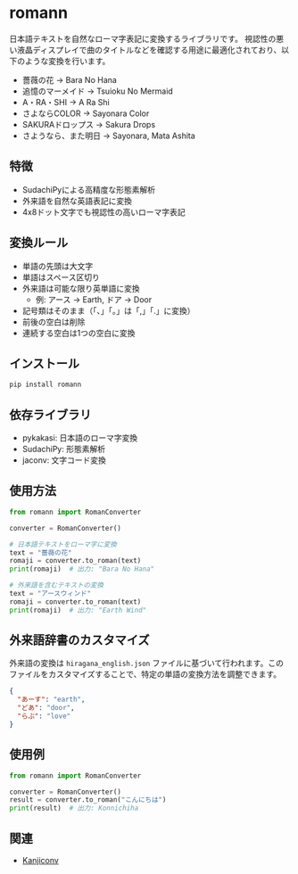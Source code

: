 # romann

日本語テキストを自然なローマ字表記に変換するライブラリです。
視認性の悪い液晶ディスプレイで曲のタイトルなどを確認する用途に最適化されており、以下のような変換を行います。

* 薔薇の花 -> Bara No Hana
* 追憶のマーメイド -> Tsuioku No Mermaid
* A・RA・SHI -> A Ra Shi
* さよならCOLOR -> Sayonara Color
* SAKURAドロップス -> Sakura Drops
* さようなら、また明日 -> Sayonara, Mata Ashita

## 特徴

- SudachiPyによる高精度な形態素解析
- 外来語を自然な英語表記に変換
- 4x8ドット文字でも視認性の高いローマ字表記

## 変換ルール

- 単語の先頭は大文字
- 単語はスペース区切り
- 外来語は可能な限り英単語に変換
  - 例: アース -> Earth, ドア -> Door
- 記号類はそのまま（「、」「。」は「,」「.」に変換）
- 前後の空白は削除
- 連続する空白は1つの空白に変換

## インストール

```bash
pip install romann
```

## 依存ライブラリ

- pykakasi: 日本語のローマ字変換
- SudachiPy: 形態素解析
- jaconv: 文字コード変換

## 使用方法

```python
from romann import RomanConverter

converter = RomanConverter()

# 日本語テキストをローマ字に変換
text = "薔薇の花"
romaji = converter.to_roman(text)
print(romaji)  # 出力: "Bara No Hana"

# 外来語を含むテキストの変換
text = "アースウィンド"
romaji = converter.to_roman(text)
print(romaji)  # 出力: "Earth Wind"
```

## 外来語辞書のカスタマイズ

外来語の変換は `hiragana_english.json` ファイルに基づいて行われます。このファイルをカスタマイズすることで、特定の単語の変換方法を調整できます。

```json
{
  "あーす": "earth",
  "どあ": "door",
  "らぶ": "love"
}
```

## 使用例

```python
from romann import RomanConverter

converter = RomanConverter()
result = converter.to_roman("こんにちは")
print(result)  # 出力: Konnichiha
```

## 関連

* [Kanjiconv](https://zenn.dev/sea_turt1e/articles/e7dc022231a86c)
